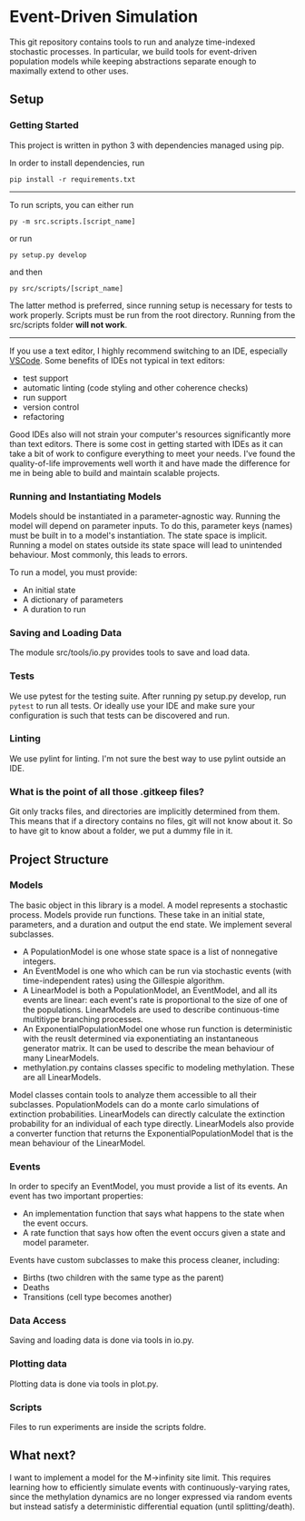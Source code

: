 # Event-Driven Simulation   

This git repository contains tools to run and analyze time-indexed stochastic processes. In particular, we build tools for event-driven population models while keeping abstractions separate enough to maximally extend to other uses. 

## Setup

### Getting Started

This project is written in python 3 with dependencies managed using pip.

In order to install dependencies, run 
```
pip install -r requirements.txt
```

----

To run scripts, you can either run 
```
py -m src.scripts.[script_name]
```
or run 
```
py setup.py develop
```
and then 
```
py src/scripts/[script_name]
```

The latter method is preferred, since running setup is necessary for tests to work properly. Scripts must be run from the root directory. Running from the src/scripts folder **will not work**.

-----

If you use a text editor, I highly recommend switching to an IDE, especially [VSCode](https://code.visualstudio.com/download). Some benefits of IDEs not typical in text editors:
- test support
- automatic linting (code styling and other coherence checks)
- run support 
- version control
- refactoring

Good IDEs also will not strain your computer's resources significantly more than text editors. There is some cost in getting started with IDEs as it can take a bit of work to configure everything to meet your needs. I've found the quality-of-life improvements well worth it and have made the difference for me in being able to build and maintain scalable projects.  

### Running and Instantiating Models

Models should be instantiated in a parameter-agnostic way. Running the model will depend on parameter inputs. To do this, parameter keys (names) must be built in to a model's instantiation. The state space is implicit. Running a model on states outside its state space will lead to unintended behaviour. Most commonly, this leads to errors.  


To run a model, you must provide:
- An initial state
- A dictionary of parameters
- A duration to run 

### Saving and Loading Data

The module src/tools/io.py provides tools to save and load data. 


### Tests

We use pytest for the testing suite. After running py setup.py develop, run ```pytest``` to run all tests. Or ideally use your IDE and make sure your configuration is such that tests can be discovered and run.

### Linting

We use pylint for linting. I'm not sure the best way to use pylint outside an IDE. 


### What is the point of all those .gitkeep files? 

Git only tracks files, and directories are implicitly determined from them. This means that if a directory contains no files, git will not know about it. So to have git to know about a folder, we put a dummy file in it.  


## Project Structure

### Models

The basic object in this library is a model. A model represents a stochastic process. Models provide run functions. These take in an initial state, parameters, and a duration and output the end state. We implement several subclasses. 

- A PopulationModel is one whose state space is a list of nonnegative integers.  
- An EventModel is one who which can be run via stochastic events (with time-independent rates) using the Gillespie algorithm. 
- A LinearModel is both a PopulationModel, an EventModel, and all its events are linear: each event's rate is proportional to the size of one of the populations. LinearModels are used to describe continuous-time multitiype branching processes.
- An ExponentialPopulationModel one whose run function is deterministic with the reuslt determined via exponentiating an instantaneous generator matrix. It can be used to describe the mean behaviour of many LinearModels.
- methylation.py contains classes specific to modeling methylation. These are all LinearModels.


Model classes contain tools to analyze them accessible to all their subclasses. PopulationModels can do a monte carlo simulations of extinction probabilities. LinearModels can directly calculate the extinction probability for an individual of each type directly. LinearModels also provide a converter function that returns the ExponentialPopulationModel that is the mean behaviour of the LinearModel.

### Events

In order to specify an EventModel, you must provide a list of its events. An event has two important properties:

- An implementation function that says what happens to the state when the event occurs. 
- A rate function that says how often the event occurs given a state and model parameter. 

Events have custom subclasses to make this process cleaner, including: 
- Births (two children with the same type as the parent)
- Deaths
- Transitions (cell type becomes another)


### Data Access

Saving and loading data is done via tools in io.py. 

### Plotting data

Plotting data is done via tools in plot.py.

### Scripts

Files to run experiments are inside the scripts foldre. 



## What next?

I want to implement a model for the M->infinity site limit. This requires learning how to efficiently simulate events with continuously-varying rates, since the methylation dynamics are no longer expressed via random events but instead satisfy a deterministic differential equation (until splitting/death). 